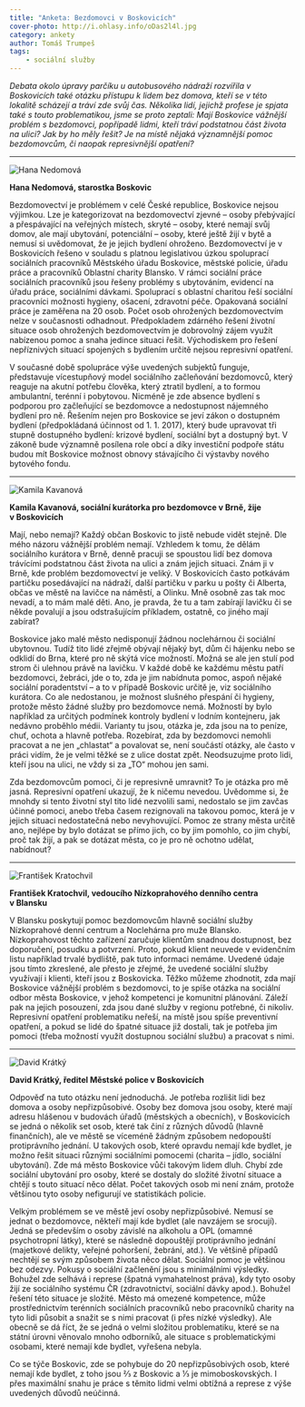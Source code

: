 ```yaml
---
title: "Anketa: Bezdomovci v Boskovicích"
cover-photo: http://i.ohlasy.info/oDas2l4l.jpg
category: ankety
author: Tomáš Trumpeš
tags:
    - sociální služby
---
```


*Debata okolo úpravy parčíku u autobusového nádraží rozvířila v Boskovicích také otázku přístupu k lidem bez domova, kteří se v této lokalitě scházejí a tráví zde svůj čas. Několika lidí, jejichž profese je spjata také s touto problematikou, jsme se proto zeptali: Mají Boskovice vážnější problém s bezdomovci, popřípadě lidmi, kteří tráví podstatnou část života na ulici? Jak by ho měly řešit? Je na místě nějaká významnější pomoc bezdomovcům, či naopak represivnější opatření?*

---

<img src="http://i.ohlasy.info/ot0sGjI.jpg" class="profile-picture" alt="Hana Nedomová">

**Hana Nedomová, starostka Boskovic**

Bezdomovectví je problémem v celé České republice, Boskovice nejsou výjimkou. Lze je kategorizovat na bezdomovectví zjevné – osoby přebývající a přespávající na veřejných místech, skryté – osoby, které nemají svůj domov, ale mají ubytování, potenciální – osoby, které ještě žijí v bytě a nemusí si uvědomovat, že je jejich bydlení ohroženo. Bezdomovectví je v Boskovicích řešeno v souladu s platnou legislativou úzkou spoluprací sociálních pracovníků Městského úřadu Boskovice, městské policie, úřadu práce a pracovníků Oblastní charity Blansko. V rámci sociální práce sociálních pracovníků jsou řešeny problémy s ubytováním, evidencí na úřadu práce, sociálními dávkami. Spoluprací s oblastní charitou řeší sociální pracovníci možnosti hygieny, ošacení, zdravotní péče. Opakovaná sociální práce je zaměřena na 20 osob. Počet osob ohrožených bezdomovectvím nelze v současnosti odhadnout. Předpokladem zdárného řešení životní situace osob ohrožených bezdomovectvím je dobrovolný zájem využít nabízenou pomoc a snaha jedince situaci řešit. Východiskem pro řešení nepříznivých situací spojených s bydlením určitě nejsou represivní opatření.

V současné době spolupráce výše uvedených subjektů funguje, představuje vícestupňový model sociálního začleňování bezdomovců, který reaguje na akutní potřebu člověka, který ztratil bydlení, a to formou ambulantní, terénní i pobytovou. Nicméně je zde absence bydlení s podporou pro začleňující se bezdomovce a nedostupnost nájemného bydlení pro ně. Řešením nejen pro Boskovice se jeví zákon o dostupném bydlení (předpokládaná účinnost od 1. 1. 2017), který bude upravovat tři stupně dostupného bydlení: krizové bydlení, sociální byt a dostupný byt. V zákoně bude významně posílena role obcí a díky investiční podpoře státu budou mít Boskovice možnost obnovy stávajícího či výstavby nového bytového fondu.

---

<img src="http://i.ohlasy.info/zsabqIe.jpg" class="profile-picture" alt="Kamila Kavanová">

**Kamila Kavanová, sociální kurátorka pro bezdomovce v Brně, žije v Boskovicích**

Mají, nebo nemají? Každý občan Boskovic to jistě nebude vidět stejně. Dle mého názoru vážnější problém nemají. Vzhledem k tomu, že dělám sociálního kurátora v Brně, denně pracuji se spoustou lidí bez domova trávícími podstatnou část života na ulici a znám jejich situaci. Znám ji v Brně, kde problém bezdomovectví je veliký. V Boskovicích často potkávám partičku posedávající na nádraží, další partičku v parku u pošty či Alberta, občas ve městě na lavičce na náměstí, a Olinku. Mně osobně zas tak moc nevadí, a to mám malé děti.  Ano, je pravda, že tu a tam zabírají lavičku či se někde povalují a jsou odstrašujícím příkladem, ostatně, co jiného mají zabírat?

Boskovice jako malé město nedisponují žádnou noclehárnou či sociální ubytovnou. Tudíž tito lidé zřejmě obývají nějaký byt, dům či hájenku nebo se odklidí do Brna, které pro ně skýtá více možností. Možná se ale jen stulí pod strom či ulehnou právě na lavičku. V každé době ke každému městu patří bezdomovci, žebráci, jde o to, zda je jim nabídnuta pomoc, aspoň nějaké sociální poradentství – a to v případě Boskovic určitě je, viz sociálního kurátora. Co ale nedostanou, je možnost slušného přespání či hygieny, protože město žádné služby pro bezdomovce nemá. Možností by bylo například za určitých podmínek kontroly bydlení v lodním kontejneru, jak nedávno proběhlo médii. Varianty tu jsou, otázka je, zda jsou na to peníze, chuť, ochota a hlavně potřeba. Rozebírat, zda by bezdomovci nemohli pracovat a ne jen „chlastat“ a povalovat se, není součástí otázky, ale často v práci vidím, že je velmi těžké se z ulice dostat zpět. Neodsuzujme proto lidi, kteří jsou na ulici, ne vždy si za „TO“ mohou jen sami.

Zda bezdomovcům pomoci, či je represivně umravnit? To je otázka pro mě jasná. Represivní opatření ukazují, že k ničemu nevedou. Uvědomme si, že mnohdy si tento životní styl tito lidé nezvolili sami, nedostalo se jim zavčas účinné pomoci, anebo třeba časem rezignovali na takovou pomoc, která je v jejich situaci nedostatečná nebo nevyhovující. Pomoc ze strany města určitě ano, nejlépe by bylo dotázat se přímo jich, co by jim pomohlo, co jim chybí, proč tak žijí, a pak se dotázat města, co je pro ně ochotno udělat, nabídnout?

---

<img src="http://i.ohlasy.info/2wBDOdN.jpg" class="profile-picture" alt="František Kratochvil">

**František Kratochvil, vedoucího Nízkoprahového denního centra v Blansku**

V Blansku poskytují pomoc bezdomovcům hlavně sociální služby Nízkoprahové denní centrum a Noclehárna pro muže Blansko. Nízkoprahovost těchto zařízení zaručuje klientům snadnou dostupnost, bez doporučení, posudku a potvrzení. Proto, pokud klient neuvede v evidenčním listu například trvalé bydliště, pak tuto informaci nemáme. Uvedené údaje jsou tímto zkreslené, ale přesto je zřejmé, že uvedené sociální služby využívají i klienti, kteří jsou z Boskovicka. Těžko můžeme zhodnotit, zda mají Boskovice vážnější problém s bezdomovci, to je spíše otázka na sociální odbor města Boskovice, v jehož kompetenci je komunitní plánování. Záleží pak na jejich posouzení, zda jsou dané služby v regionu potřebné, či nikoliv.
Represivní opatření problematiku neřeší, na místě jsou spíše preventivní opatření, a pokud se lidé do špatné situace již dostali, tak je potřeba jim pomoci (třeba možností využít dostupnou sociální službu) a pracovat s nimi.

---

<img src="http://i.ohlasy.info/hw8Op39.jpg" class="profile-picture" alt="David Krátký">

**David Krátký, ředitel Městské police v Boskovicích**

Odpověď na tuto otázku není jednoduchá. Je potřeba rozlišit lidi bez domova a osoby nepřizpůsobivé. Osoby bez domova jsou osoby, které mají adresu hlášenou v budovách úřadů (městských a obecních), v Boskovicích se jedná o několik set osob, které tak činí z různých důvodů (hlavně finančních), ale ve městě se víceméně žádným způsobem nedopouští protiprávního jednání. U takových osob, které opravdu nemají kde bydlet, je možno řešit situaci různými sociálními pomocemi (charita – jídlo, sociální ubytování). Zde má město Boskovice vůči takovým lidem dluh. Chybí zde sociální ubytování pro osoby, které se dostaly do složité životní situace a chtějí s touto situací něco dělat. Počet takových osob mi není znám, protože většinou tyto osoby nefigurují ve statistikách policie.

Velkým problémem se ve městě jeví osoby nepřizpůsobivé. Nemusí se jednat o bezdomovce, někteří mají kde bydlet (ale navzájem se srocují). Jedná se především o osoby závislé na alkoholu a OPL (omamné psychotropní látky), které se následně dopouštějí protiprávního jednání (majetkové delikty, veřejné pohoršení, žebrání, atd.).  Ve většině případů nechtějí se svým způsobem života něco dělat. Sociální pomoc je většinou bez odezvy. Pokusy o sociální začlenění jsou s minimálními výsledky. Bohužel zde selhává i represe (špatná vymahatelnost práva), kdy tyto osoby žijí ze sociálního systému ČR (zdravotnictví, sociální dávky apod.). Bohužel řešení této situace je složité. Město má omezené kompetence, může prostřednictvím terénních sociálních pracovníků nebo pracovníků charity na tyto lidi působit a snažit se s nimi pracovat (i přes nízké výsledky). Ale obecně se dá říct, že se jedná o velmi složitou problematiku, které se na státní úrovni věnovalo mnoho odborníků, ale situace s problematickými osobami, které nemají kde bydlet, vyřešena nebyla.
  
Co se týče Boskovic, zde se pohybuje do 20 nepřizpůsobivých osob, které nemají kde bydlet, z toho jsou ⅔ z Boskovic a ⅓ je mimoboskovských. I přes maximální snahu je práce s těmito lidmi velmi obtížná a represe z výše uvedených důvodů neúčinná.